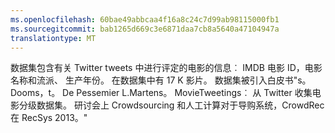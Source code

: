 ```yaml
---
ms.openlocfilehash: 60bae49abbcaa4f16a8c24c7d99ab98115000fb1
ms.sourcegitcommit: bab1265d669c3e6871daa7cb8a5640a47104947a
translationtype: MT
---
```

数据集包含有关 Twitter tweets 中进行评定的电影的信息︰ IMDB 电影 ID，电影名称和流派、 生产年份。 在数据集中有 17 K 影片。 数据集被引入白皮书"s。 Dooms，t。 De Pessemier L.Martens。 MovieTweetings︰ 从 Twitter 收集电影分级数据集。 研讨会上 Crowdsourcing 和人工计算对于导购系统，CrowdRec 在 RecSys 2013。"